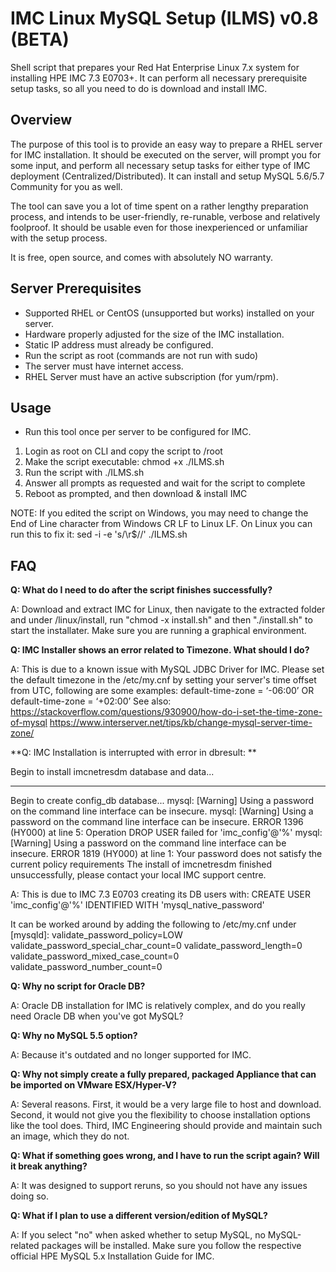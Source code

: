 # IMC Linux MySQL Setup (ILMS) v0.8 (BETA)
Shell script that prepares your Red Hat Enterprise Linux 7.x system for installing HPE IMC 7.3 E0703+. It can perform all necessary prerequisite setup tasks, so all you need to do is download and install IMC.

## Overview
The purpose of this tool is to provide an easy way to prepare a RHEL server for IMC installation. It should be executed on the server, will prompt you for some input, and perform all necessary setup tasks for either type of IMC deployment (Centralized/Distributed). It can install and setup MySQL 5.6/5.7 Community for you as well.

The tool can save you a lot of time spent on a rather lengthy preparation process, and intends to be user-friendly, re-runable, verbose and relatively foolproof. It should be usable even for those inexperienced or unfamiliar with the setup process.

It is free, open source, and comes with absolutely NO warranty.

## Server Prerequisites
  * Supported RHEL or CentOS (unsupported but works) installed on your server.
  * Hardware properly adjusted for the size of the IMC installation.
  * Static IP address must already be configured.
  * Run the script as root (commands are not run with sudo)
  * The server must have internet access.
  * RHEL Server must have an active subscription (for yum/rpm).
  
## Usage
  * Run this tool once per server to be configured for IMC.
  1) Login as root on CLI and copy the script to /root
  2) Make the script executable: chmod +x ./ILMS.sh
  3) Run the script with ./ILMS.sh
  4) Answer all prompts as requested and wait for the script to complete
  5) Reboot as prompted, and then download & install IMC

NOTE: If you edited the script on Windows, you may need to change the End of Line character from Windows CR LF to Linux LF. On Linux you can run this to fix it: sed -i -e 's/\r$//' ./ILMS.sh

## FAQ
  **Q: What do I need to do after the script finishes successfully?**
  
  A: Download and extract IMC for Linux, then navigate to the extracted folder and under /linux/install, run "chmod -x install.sh" and then "./install.sh" to start the installater. Make sure you are running a graphical environment.
  
  **Q: IMC Installer shows an error related to Timezone. What should I do?**
  
  A: This is due to a known issue with MySQL JDBC Driver for IMC. Please set the default timezone in the /etc/my.cnf by setting your server's time offset from UTC, following are some examples:
default-time-zone = ‘-06:00’
OR
default-time-zone = ‘+02:00’
See also:
https://stackoverflow.com/questions/930900/how-do-i-set-the-time-zone-of-mysql
https://www.interserver.net/tips/kb/change-mysql-server-time-zone/

  **Q: IMC Installation is interrupted with error in dbresult: **

Begin to install imcnetresdm database and data...
-- -- -- -- -- -- -- -- -- -- -- -- -- -- -- --
Begin to create config_db database...
mysql: [Warning] Using a password on the command line interface can be insecure.
mysql: [Warning] Using a password on the command line interface can be insecure.
ERROR 1396 (HY000) at line 5: Operation DROP USER failed for 'imc_config'@'%'
mysql: [Warning] Using a password on the command line interface can be insecure.
ERROR 1819 (HY000) at line 1: Your password does not satisfy the current policy requirements
The install of imcnetresdm finished unsuccessfully, please contact your local IMC support centre.

  A: This is due to IMC 7.3 E0703 creating its DB users with: CREATE USER 'imc_config'@'%' IDENTIFIED WITH 'mysql_native_password'
  
  It can be worked around by adding the following to /etc/my.cnf under [mysqld]:
validate_password_policy=LOW
validate_password_special_char_count=0
validate_password_length=0
validate_password_mixed_case_count=0
validate_password_number_count=0

  **Q: Why no script for Oracle DB?**
  
  A: Oracle DB installation for IMC is relatively complex, and do you really need Oracle DB when you've got MySQL?
 
  **Q: Why no MySQL 5.5 option?**
  
  A: Because it's outdated and no longer supported for IMC.
  
  **Q: Why not simply create a fully prepared, packaged Appliance that can be imported on VMware ESX/Hyper-V?**
  
  A: Several reasons. First, it would be a very large file to host and download. Second, it would not give you the flexibility to choose installation options like the tool does. Third, IMC Engineering should provide and maintain such an image, which they do not.
  
  **Q: What if something goes wrong, and I have to run the script again? Will it break anything?**
  
  A: It was designed to support reruns, so you should not have any issues doing so.
  
  **Q: What if I plan to use a different version/edition of MySQL?**
  
  A: If you select "no" when asked whether to setup MySQL, no MySQL-related packages will be installed. Make sure you follow the respective official HPE MySQL 5.x Installation Guide for IMC.
